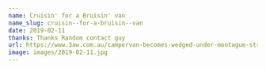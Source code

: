 ```yaml
---
name: Cruisin' for a Bruisin' van
name_slug: cruisin--for-a-bruisin--van
date: 2019-02-11
thanks: Thanks Random contact guy
url: https://www.3aw.com.au/campervan-becomes-wedged-under-montague-street-bridge/
image: images/2019-02-11.jpg
---
```

